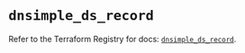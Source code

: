 # `dnsimple_ds_record`

Refer to the Terraform Registry for docs: [`dnsimple_ds_record`](https://registry.terraform.io/providers/dnsimple/dnsimple/1.9.0/docs/resources/ds_record).
